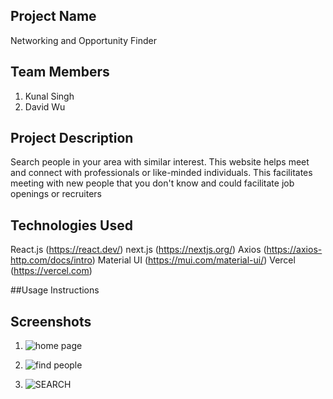 ## Project Name

Networking and Opportunity Finder

## Team Members

1. Kunal Singh
2. David Wu

## Project Description

Search people in your area with similar interest.
This website helps meet and connect with professionals or like-minded individuals. This facilitates meeting with new people that you don't know and could facilitate job openings or recruiters

## Technologies Used

React.js (https://react.dev/)
next.js (https://nextjs.org/)
Axios (https://axios-http.com/docs/intro)
Material UI (https://mui.com/material-ui/)
Vercel (https://vercel.com)

##Usage Instructions

## Screenshots

1. ![home page](<Screenshot 2024-02-18 at 7.08.35 PM.png>)

2. ![find people](<Screenshot 2024-02-18 at 7.09.39 PM.png>)

3. ![SEARCH](<Screenshot 2024-02-18 at 7.09.39 PM-1.png>)
